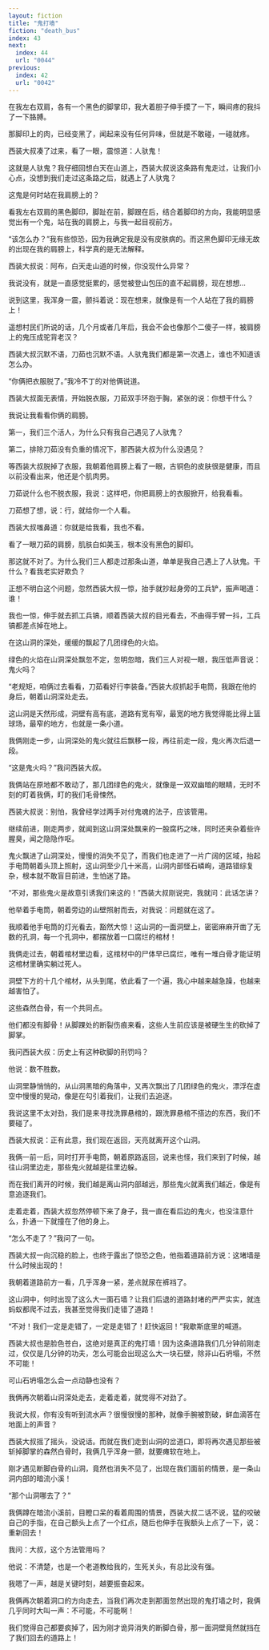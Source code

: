 ```yaml
---
layout: fiction
title: "鬼打墙"
fiction: "death_bus"
index: 43
next:
  index: 44
  url: "0044"
previous:
  index: 42
  url: "0042"
---
```

在我左右双肩，各有一个黑色的脚掌印，我大着胆子伸手摸了一下，瞬间疼的我抖了一下胳膊。

那脚印上的肉，已经变黑了，闻起来没有任何异味，但就是不敢碰，一碰就疼。

西装大叔凑了过来，看了一眼，震惊道：人驮鬼！

这就是人驮鬼？我仔细回想白天在山道上，西装大叔说这条路有鬼走过，让我们小心点，没想到我们走过这条路之后，就遇上了人驮鬼？

这鬼是何时站在我肩膀上的？

看我左右双肩的黑色脚印，脚趾在前，脚跟在后，结合着脚印的方向，我能明显感觉出有一个鬼，站在我的肩膀上，与我一起目视前方。

“该怎么办？”我有些惊恐，因为我确定我是没有皮肤病的。而这黑色脚印无缘无故的出现在我的肩膀上，科学真的是无法解释。

西装大叔说：阿布，白天走山道的时候，你没现什么异常？

我说没有，就是一直感觉挺累的，感觉被登山包压的直不起肩膀，现在想想...

说到这里，我浑身一震，颤抖着说：现在想来，就像是有一个人站在了我的肩膀上！

遥想村民们所说的话，几个月或者几年后，我会不会也像那个二傻子一样，被肩膀上的鬼压成驼背老汉？

西装大叔沉默不语，刀茹也沉默不语。人驮鬼我们都是第一次遇上，谁也不知道该怎么办。

“你俩把衣服脱了。”我冷不丁的对他俩说道。

西装大叔面无表情，开始脱衣服，刀茹双手环抱于胸，紧张的说：你想干什么？

我说让我看看你俩的肩膀。

第一，我们三个活人，为什么只有我自己遇见了人驮鬼？

第二，排除刀茹没有负重的情况下，那西装大叔为什么没遇见？

等西装大叔脱掉了衣服，我朝着他肩膀上看了一眼，古铜色的皮肤很是健康，而且以前没看出来，他还是个肌肉男。

刀茹说什么也不脱衣服，我说：这样吧，你把肩膀上的衣服掀开，给我看看。

刀茹想了想，说：行，就给你一个人看。

西装大叔嗤鼻道：你就是给我看，我也不看。

看了一眼刀茹的肩膀，肌肤白如美玉，根本没有黑色的脚印。

那这就不对了。为什么我们三人都走过那条山道，单单是我自己遇上了人驮鬼。干什么？看我老实好欺负？

正想不明白这个问题，忽然西装大叔一惊，抬手就抄起身旁的工兵铲，振声喝道：谁！

我也一惊，伸手就去抓工兵镐，顺着西装大叔的目光看去，不由得手臂一抖，工兵镐都差点掉在地上。

在这山洞的深处，缓缓的飘起了几团绿色的火焰。

绿色的火焰在山洞深处飘忽不定，忽明忽暗，我们三人对视一眼，我压低声音说：鬼火吗？

“老规矩，咱俩过去看看，刀茹看好行李装备。”西装大叔抓起手电筒，我跟在他的身后，朝着山洞深处走去。

这山洞是天然形成，洞壁有高有底，道路有宽有窄，最宽的地方我觉得能比得上篮球场，最窄的地方，也就是一条小道。

我俩刚走一步，山洞深处的鬼火就往后飘移一段，再往前走一段，鬼火再次后退一段。

“这是鬼火吗？”我问西装大叔。

我俩站在原地都不敢动了，那几团绿色的鬼火，就像是一双双幽暗的眼睛，无时不刻的盯着我俩，盯的我们毛骨悚然。

西装大叔说：别怕，我曾经学过两手对付鬼魂的法子，应该管用。

继续前进，刚走两步，就闻到这山洞深处飘来的一股腐朽之味，同时还夹杂着些许腥臭，闻之隐隐作呕。

鬼火飘进了山洞深处，慢慢的消失不见了，而我们也走进了一片广阔的区域，抬起手电筒朝着头顶上照射，这山洞至少几十米高，山洞内部怪石嶙峋，道路错综复杂，根本就不敢盲目前进，生怕迷了路。

“不对，那些鬼火是故意引诱我们来这的！”西装大叔刚说完，我就问：此话怎讲？

他举着手电筒，朝着旁边的山壁照射而去，对我说：问题就在这了。

我顺着他手电筒的灯光看去，豁然大惊！这山洞的一面洞壁上，密密麻麻开凿了无数的孔洞，每一个孔洞中，都摆放着一口腐烂的棺材！

我俩走过去，朝着棺材里边看，这棺材中的尸体早已腐烂，唯有一堆白骨才能证明这棺材里确实躺过死人。

洞壁下方的十几个棺材，从头到尾，依此看了一个遍，我心中越来越急躁，也越来越害怕了。

这些森然白骨，有一个共同点。

他们都没有脚骨！从脚踝处的断裂伤痕来看，这些人生前应该是被硬生生的砍掉了脚掌。

我问西装大叔：历史上有这种砍脚的刑罚吗？

他说：数不胜数。

山洞里静悄悄的，从山洞黑暗的角落中，又再次飘出了几团绿色的鬼火，漂浮在虚空中慢慢的晃动，像是在勾引着我们，让我们去追逐。

我说这里不太对劲，我们是来寻找洗罪悬棺的，跟洗罪悬棺不搭边的东西，我们不要碰了。

西装大叔说：正有此意，我们现在返回，天亮就离开这个山洞。

我俩一前一后，同时打开手电筒，朝着原路返回，说来也怪，我们来到了时候，越往山洞里边走，那些鬼火就越是往里边躲。

而在我们离开的时候，我们越是离山洞内部越远，那些鬼火就离我们越近，像是有意追逐我们。

走着走着，西装大叔忽然停顿下来了身子，我一直在看后边的鬼火，也没注意什么，扑通一下就撞在了他的身上。

“怎么不走了？”我问了一句。

西装大叔一向沉稳的脸上，也终于露出了惊恐之色，他指着道路前方说：这堵墙是什么时候出现的！

我朝着道路前方一看，几乎浑身一紧，差点就尿在裤裆了。

这山洞中，何时出现了这么大一面石墙？让我们后退的道路封堵的严严实实，就连蚂蚁都爬不过去，我甚至觉得我们走错了道路！

“不对！我们一定是走错了，一定是走错了！赶快返回！”我歇斯底里的喊道。

西装大叔也是脸色苍白，这绝对是真正的鬼打墙！因为这条道路我们几分钟前刚走过，仅仅是几分钟的功夫，怎么可能会出现这么大一块石壁，除非山石坍塌，不然不可能！

可山石坍塌怎么会一点动静也没有？

我俩再次朝着山洞深处走去，走着走着，就觉得不对劲了。

我说大叔，你有没有听到流水声？很慢很慢的那种，就像手腕被割破，鲜血滴答在地面上的声音？

西装大叔摇了摇头，没说话。而就在我们走到山洞的岔道口，即将再次遇见那些被斩掉脚掌的森然白骨时，我俩几乎浑身一颤，就要瘫软在地上。

刚才遇见断脚白骨的山洞，竟然也消失不见了，出现在我们面前的情景，是一条山洞内部的暗流小溪！

“那个山洞哪去了？”

我俩蹲在暗流小溪前，目瞪口呆的看着周围的情景，西装大叔二话不说，猛的咬破自己的手指，在自己额头上点了一个红点，随后也伸手在我额头上点了一下，说：重新回去！

我问：大叔，这个方法管用吗？

他说：不清楚，也是一个老道教给我的，生死关头，有总比没有强。

我嗯了一声，越是关键时刻，越要振奋起来。

我俩再次朝着洞口的方向走去，当我们再次走到那面忽然出现的鬼打墙之时，我俩几乎同时大叫一声：不可能，不可能啊！

我们觉得自己都要疯掉了，因为刚才诡异消失的断脚白骨，那一面洞壁竟然就挡在了我们回去的道路上！